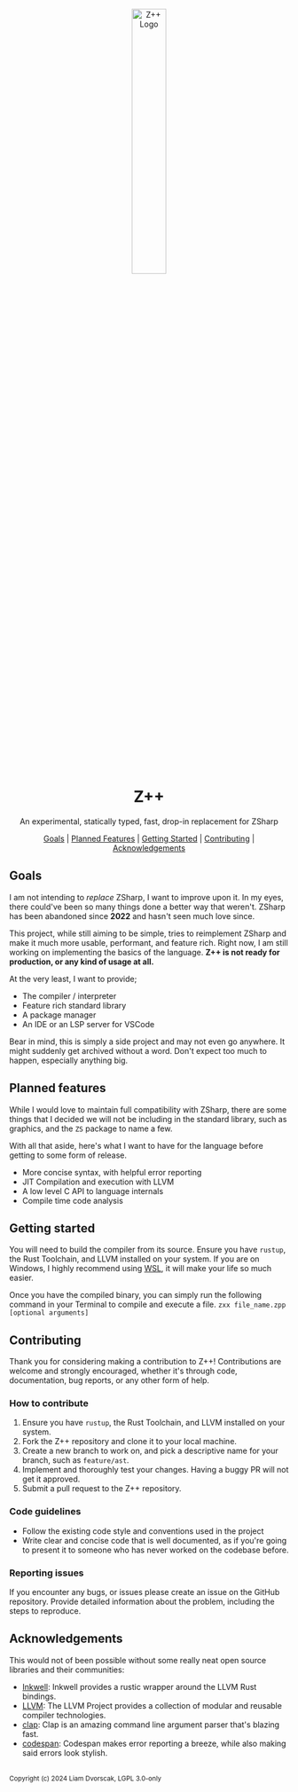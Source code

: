 <div align="center">
<br>
<img src="https://avatars.githubusercontent.com/u/154477754?s=400&u=92d0487c2d358c4dc96a56a12c87384774110c76&v=4" alt="Z++ Logo" style="width: 35%;">
<h1>Z++</h1>
An experimental, statically typed, fast, drop-in replacement for ZSharp
</div>

<p align="center">
<a href="#goals">Goals</a> |
<a href="#planned-features">Planned Features</a> |
<a href="#getting-started">Getting Started</a> |
<a href="#contributing">Contributing</a> |
<a href="#acknowledgements">Acknowledgements</a> 
</p>

## Goals
I am not intending to _replace_ ZSharp, I want to improve upon it. In my
eyes, there could've been so many things done a better way that weren't. ZSharp
has been abandoned since **2022** and hasn't seen much love since.

This project, while still aiming to be simple, tries to reimplement ZSharp and
make it much more usable, performant, and feature rich. Right now, I am still
working on implementing the basics of the language. **Z++ is not ready for production,
or any kind of usage at all.**

At the very least, I want to provide;
- The compiler / interpreter
- Feature rich standard library
- A package manager
- An IDE or an LSP server for VSCode

Bear in mind, this is simply a side project and may not even go anywhere. It might suddenly
get archived without a word. Don't expect too much to happen, especially anything big.

## Planned features
While I would love to maintain full compatibility with ZSharp, there are some things that I
decided we will not be including in the standard library, such as graphics, and the `ZS` package
to name a few.

With all that aside, here's what I want to have for the language before getting to some form of
release.
- More concise syntax, with helpful error reporting
- JIT Compilation and execution with LLVM
- A low level C API to language internals
- Compile time code analysis

## Getting started
You will need to build the compiler from its source. Ensure you have `rustup`, the Rust Toolchain,
and LLVM installed on your system. If you are on Windows, I highly recommend using [WSL](https://learn.microsoft.com/en-us/windows/wsl/about),
it will make your life so much easier.

Once you have the compiled binary, you can simply run the following command in your Terminal to
compile and execute a file.
`zxx file_name.zpp [optional arguments]`

## Contributing
Thank you for considering making a contribution to Z++! Contributions are welcome and strongly
encouraged, whether it's through code, documentation, bug reports, or any other form of help.

### How to contribute
1. Ensure you have `rustup`, the Rust Toolchain, and LLVM installed on your system.
2. Fork the Z++ repository and clone it to your local machine.
3. Create a new branch to work on, and pick a descriptive name for your branch, such as `feature/ast`.
4. Implement and thoroughly test your changes. Having a buggy PR will not get it approved.
5. Submit a pull request to the Z++ repository.

### Code guidelines
- Follow the existing code style and conventions used in the project
- Write clear and concise code that is well documented, as if you're going to present it to someone
who has never worked on the codebase before.

### Reporting issues
If you encounter any bugs, or issues please create an issue on the GitHub repository. Provide 
detailed information about the problem, including the steps to reproduce.

## Acknowledgements
This would not of been possible without some really neat open source libraries and their
communities:

- [Inkwell](https://crates.io/crates/inkwell): Inkwell provides a rustic wrapper around the LLVM Rust bindings.
- [LLVM](https://llvm.org/): The LLVM Project provides a collection of modular and reusable compiler technologies.
- [clap](https://github.com/clap-rs/clap): Clap is an amazing command line argument parser that's blazing fast.
- [codespan](https://github.com/brendanzab/codespan): Codespan makes error reporting a breeze, while also making said
errors look stylish.


<br>
<sup>Copyright (c) 2024 Liam Dvorscak, LGPL 3.0-only</sup>
